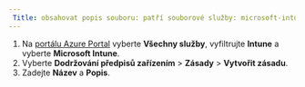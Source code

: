 ```yaml
---
 Title: obsahovat popis souboru: patří souborové služby: microsoft-intune Autor: MandiOhlinger ms.service: microsoft-intune ms.topic: include ms.date: 04/16/2018 ms.author: mandia ms.custom: zahrnout soubor ms.collection: M365-identity-device-management
---
```


1. Na [portálu Azure Portal](https://portal.azure.com) vyberte **Všechny služby**, vyfiltrujte **Intune** a vyberte **Microsoft Intune**.
2. Vyberte **Dodržování předpisů zařízením** > **Zásady** > **Vytvořit zásadu**.
3. Zadejte **Název** a **Popis**.
